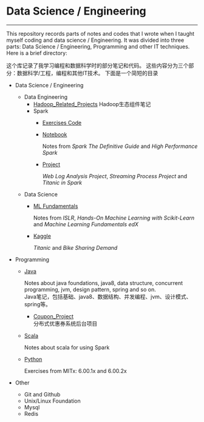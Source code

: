 # Data Science / Engineering 
---
This repository records parts of notes and codes that I wrote when I taught myself coding and data science / Engineering. It was divided into three parts: Data Science / Engineering, Programming and other IT techniques. Here is a brief directory:  

这个库记录了我学习编程和数据科学时的部分笔记和代码。 这些内容分为三个部分：数据科学/工程，编程和其他IT技术。 下面是一个简短的目录

- Data Science / Engineering   

    + Data Engineering
        - [Hadoop_Related_Projects](https://github.com/Flyangz/Data-Science-and-Engineering/blob/master/Data_Science_and_Engineering/Data_Engineering/Hadoop_Related_Projects.md) Hadoop生态组件笔记
        - Spark
           - [Exercises Code](https://github.com/Flyangz/Data-Science-and-Engineering/tree/master/Data_Science_and_Engineering/Data_Engineering/Spark/Exercises_Code)

           - [Notebook](https://github.com/Flyangz/Data-Science-and-Engineering/tree/master/Data_Science_and_Engineering/Data_Engineering/Spark/Notebook)

             Notes from *Spark The Definitive Guide* and *High Performance Spark*

           - [Project](https://github.com/Flyangz/Data-Science-and-Engineering/tree/master/Data_Science_and_Engineering/Data_Engineering/Spark/Project)

             *Web Log Analysis Project*, *Streaming Process Project* and *Titanic in Spark*

    - Data Science
        - [ML Fundamentals](https://github.com/Flyangz/Data-Science-and-Engineering/tree/master/Data_Science_and_Engineering/Data_Science/Machine_Learning_Fundamentals)

           Notes from *ISLR*, *Hands-On Machine Learning with Scikit-Learn* and *Machine Learning Fundamentals edX*
        - [Kaggle](https://github.com/Flyangz/Data-Science-and-Engineering/tree/master/Data_Science_and_Engineering/Data_Science/Kaggle)

           *Titanic* and *Bike Sharing Demand*

- Programming

    - [Java](https://github.com/Flyangz/Data-Science-and-Engineering/tree/master/Programming/Java)

        Notes about java foundations, java8, data structure, concurrent programming, jvm, design pattern, spring and so on.  
        Java笔记，包括基础、java8、数据结构、并发编程、jvm、设计模式、spring等。

        - [Coupon_Project](https://github.com/Flyangz/Data-Science-and-Engineering/tree/master/Programming/Java/Coupon_Project)  
        分布式优惠券系统后台项目

    - [Scala](https://github.com/Flyangz/Data-Science-and-Engineering/tree/master/Programming/Scala)

        Notes about scala for using Spark
    - [Python](https://github.com/Flyangz/Data-Science-and-Engineering/tree/master/Programming/Python)

        Exercises from MITx: 6.00.1x and 6.00.2x

- Other  
    - Git and Github  
    - Unix/Linux Foundation  
    - Mysql
    - Redis
